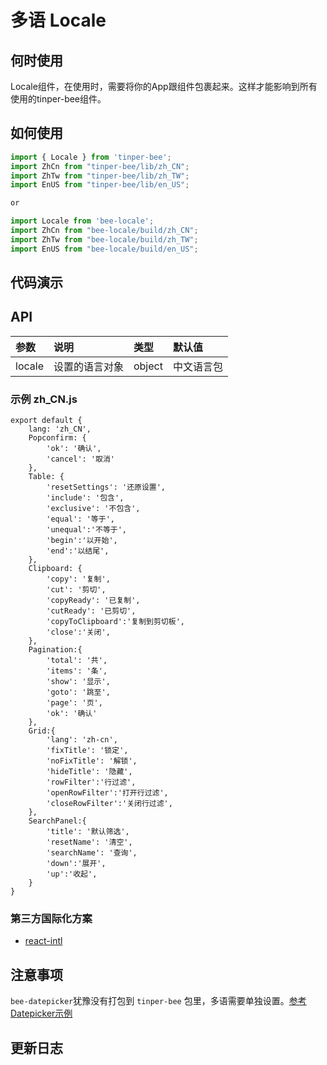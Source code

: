 # 多语 Locale 

## 何时使用
Locale组件，在使用时，需要将你的App跟组件包裹起来。这样才能影响到所有使用的tinper-bee组件。

## 如何使用

```js
import { Locale } from 'tinper-bee';
import ZhCn from "tinper-bee/lib/zh_CN";
import ZhTw from "tinper-bee/lib/zh_TW";
import EnUS from "tinper-bee/lib/en_US";

or

import Locale from 'bee-locale';
import ZhCn from "bee-locale/build/zh_CN";
import ZhTw from "bee-locale/build/zh_TW";
import EnUS from "bee-locale/build/en_US";

```

## 代码演示

## API

|参数|说明|类型|默认值|
|:---|:-----|:----|:------|
|locale|设置的语言对象|object|中文语言包|

### 示例 zh_CN.js

```
export default {
    lang: 'zh_CN',
    Popconfirm: {
        'ok': '确认',
        'cancel': '取消'
    },
    Table: {
        'resetSettings': '还原设置',
        'include': '包含',
        'exclusive': '不包含',
        'equal': '等于',
        'unequal':'不等于',
        'begin':'以开始',
        'end':'以结尾',
    },
    Clipboard: {
        'copy': '复制',
        'cut': '剪切',
        'copyReady': '已复制',
        'cutReady': '已剪切',
        'copyToClipboard':'复制到剪切板',
        'close':'关闭',
    },
    Pagination:{
        'total': '共',
        'items': '条',
        'show': '显示',
        'goto': '跳至',
        'page': '页',
        'ok': '确认'
    },
    Grid:{
        'lang': 'zh-cn',
        'fixTitle': '锁定',
        'noFixTitle': '解锁',
        'hideTitle': '隐藏',
        'rowFilter':'行过滤',
        'openRowFilter':'打开行过滤',
        'closeRowFilter':'关闭行过滤', 
    },
    SearchPanel:{
        'title': '默认筛选',
        'resetName': '清空',
        'searchName': '查询',
        'down':'展开',
        'up':'收起',
    }
}
```

### 第三方国际化方案

- [react-intl](https://github.com/yahoo/react-intl)

## 注意事项

`bee-datepicker`犹豫没有打包到 `tinper-bee` 包里，多语需要单独设置。[参考Datepicker示例](http://bee.tinper.org/tinper-bee/bee-datepicker)

## 更新日志